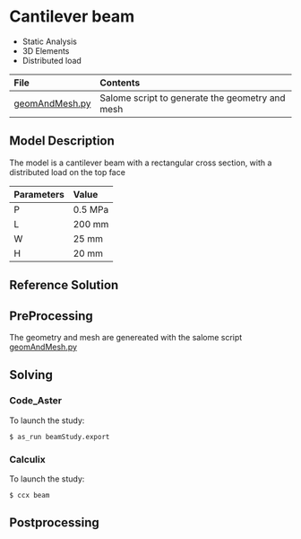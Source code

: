 # Cantilever beam

+ Static Analysis
+ 3D Elements
+ Distributed load

 File                                   | Contents    
 :-------------                         | :-------------
 [geomAndMesh.py](geomAndMesh.py)       | Salome script to generate the geometry and mesh

## Model Description

The model is a cantilever beam with a rectangular cross section, 
with a distributed load on the top face

Parameters   | Value
:----------  | :-------------
P            | 0.5 MPa
L            | 200 mm
W            | 25 mm
H            | 20 mm

## Reference Solution


## PreProcessing

The geometry and mesh are genereated with the salome script [geomAndMesh.py](geomAndMesh.py)
    
## Solving
    
### Code_Aster

To launch the study:
```
$ as_run beamStudy.export
```

### Calculix

To launch the study:
```
$ ccx beam
```

## Postprocessing
